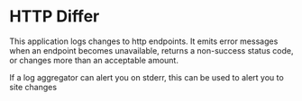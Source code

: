 # HTTP Differ

This application logs changes to http endpoints. It emits error messages when an endpoint becomes unavailable, returns a non-success status code, or changes more than an acceptable amount.

If a log aggregator can alert you on stderr, this can be used to alert you to site changes
